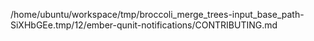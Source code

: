 /home/ubuntu/workspace/tmp/broccoli_merge_trees-input_base_path-SiXHbGEe.tmp/12/ember-qunit-notifications/CONTRIBUTING.md